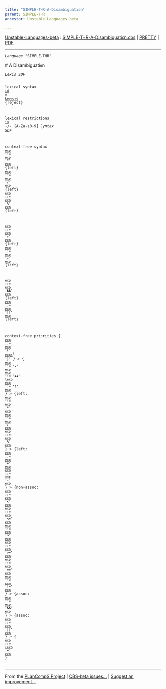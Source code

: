 ```yaml
---
title: "SIMPLE-THR-A-Disambiguation"
parent: SIMPLE-THR
ancestor: Unstable-Languages-beta

---
```


[Unstable-Languages-beta] : [SIMPLE-THR-A-Disambiguation.cbs] \| [PRETTY] \| [PDF]


----
<div class="highlighter-rouge"><pre class="highlight"><code><i class="keyword">Language</i> <span id="Language_SIMPLE-THR">"SIMPLE-THR"</span></code></pre></div>
# <span id="SectionNumber_A">A</span> Disambiguation


<div class="highlighter-rouge"><pre class="highlight"><code><i class="keyword">Lexis</i> <i class="keyword">SDF</i>

lexical syntax
  <code><span class="syn-name"><a href="../SIMPLE-THR-1-Lexical/index.html#SyntaxName_id">id</a></span></code> = <code><span class="syn-name"><a href="../SIMPLE-THR-1-Lexical/index.html#SyntaxName_keyword">keyword</a></span></code> {reject}

lexical restrictions
  <code><span class="syn-name"><a href="../SIMPLE-THR-1-Lexical/index.html#SyntaxName_id">id</a></span></code> -/- [A-Za-z0-9]
<i class="keyword">Syntax</i> <i class="keyword">SDF</i>

context-free syntax
<code><i class="keyword"></i><i class="var"></i><span class="syn-name"><a href="../SIMPLE-THR-2-Expressions/index.html#SyntaxName_exp">exp</a></span> ::= <span class="syn-name"><a href="../SIMPLE-THR-2-Expressions/index.html#SyntaxName_exp">exp</a></span> <b class="atom">'*'</b> <span class="syn-name"><a href="../SIMPLE-THR-2-Expressions/index.html#SyntaxName_exp">exp</a></span></code> {left}
<code><i class="keyword"></i><i class="var"></i><span class="syn-name"><a href="../SIMPLE-THR-2-Expressions/index.html#SyntaxName_exp">exp</a></span> ::= <span class="syn-name"><a href="../SIMPLE-THR-2-Expressions/index.html#SyntaxName_exp">exp</a></span> <b class="atom">'/'</b> <span class="syn-name"><a href="../SIMPLE-THR-2-Expressions/index.html#SyntaxName_exp">exp</a></span></code> {left}
<code><i class="keyword"></i><i class="var"></i><span class="syn-name"><a href="../SIMPLE-THR-2-Expressions/index.html#SyntaxName_exp">exp</a></span> ::= <span class="syn-name"><a href="../SIMPLE-THR-2-Expressions/index.html#SyntaxName_exp">exp</a></span> <b class="atom">'%'</b> <span class="syn-name"><a href="../SIMPLE-THR-2-Expressions/index.html#SyntaxName_exp">exp</a></span></code> {left}

<code><i class="keyword"></i><i class="var"></i><span class="syn-name"><a href="../SIMPLE-THR-2-Expressions/index.html#SyntaxName_exp">exp</a></span> ::= <span class="syn-name"><a href="../SIMPLE-THR-2-Expressions/index.html#SyntaxName_exp">exp</a></span> <b class="atom">'+'</b> <span class="syn-name"><a href="../SIMPLE-THR-2-Expressions/index.html#SyntaxName_exp">exp</a></span></code> {left}
<code><i class="keyword"></i><i class="var"></i><span class="syn-name"><a href="../SIMPLE-THR-2-Expressions/index.html#SyntaxName_exp">exp</a></span> ::= <span class="syn-name"><a href="../SIMPLE-THR-2-Expressions/index.html#SyntaxName_exp">exp</a></span> <b class="atom">'-'</b> <span class="syn-name"><a href="../SIMPLE-THR-2-Expressions/index.html#SyntaxName_exp">exp</a></span></code> {left}

<code><i class="keyword"></i><i class="var"></i><span class="syn-name"><a href="../SIMPLE-THR-2-Expressions/index.html#SyntaxName_exp">exp</a></span> ::= <span class="syn-name"><a href="../SIMPLE-THR-2-Expressions/index.html#SyntaxName_exp">exp</a></span> <b class="atom">'&&'</b> <span class="syn-name"><a href="../SIMPLE-THR-2-Expressions/index.html#SyntaxName_exp">exp</a></span></code> {left}
<code><i class="keyword"></i><i class="var"></i><span class="syn-name"><a href="../SIMPLE-THR-2-Expressions/index.html#SyntaxName_exp">exp</a></span> ::= <span class="syn-name"><a href="../SIMPLE-THR-2-Expressions/index.html#SyntaxName_exp">exp</a></span> <b class="atom">'||'</b> <span class="syn-name"><a href="../SIMPLE-THR-2-Expressions/index.html#SyntaxName_exp">exp</a></span></code> {left}

context-free priorities
{
<code><i class="keyword"></i><i class="var"></i><span class="syn-name"><a href="../SIMPLE-THR-2-Expressions/index.html#SyntaxName_exp">exp</a></span> ::= <span class="syn-name"><a href="../SIMPLE-THR-2-Expressions/index.html#SyntaxName_exp">exp</a></span> <b class="atom">'('</b> <span class="syn-name"><a href="../SIMPLE-THR-2-Expressions/index.html#SyntaxName_exps">exps</a></span><sup class="sup">?</sup> <b class="atom">')'</b></code>
} >
{
<code><i class="keyword"></i><i class="var"></i><span class="syn-name"><a href="../SIMPLE-THR-2-Expressions/index.html#SyntaxName_exp">exp</a></span> ::= <b class="atom">'-'</b> <span class="syn-name"><a href="../SIMPLE-THR-2-Expressions/index.html#SyntaxName_exp">exp</a></span></code>
<code><i class="keyword"></i><i class="var"></i><span class="syn-name"><a href="../SIMPLE-THR-2-Expressions/index.html#SyntaxName_exp">exp</a></span> ::= <b class="atom">'++'</b> <span class="syn-name"><a href="../SIMPLE-THR-2-Expressions/index.html#SyntaxName_lexp">lexp</a></span></code>
<code><i class="keyword"></i><i class="var"></i><span class="syn-name"><a href="../SIMPLE-THR-2-Expressions/index.html#SyntaxName_exp">exp</a></span> ::= <b class="atom">'!'</b> <span class="syn-name"><a href="../SIMPLE-THR-2-Expressions/index.html#SyntaxName_exp">exp</a></span></code>
} >
{left:
<code><i class="keyword"></i><i class="var"></i><span class="syn-name"><a href="../SIMPLE-THR-2-Expressions/index.html#SyntaxName_exp">exp</a></span> ::= <span class="syn-name"><a href="../SIMPLE-THR-2-Expressions/index.html#SyntaxName_exp">exp</a></span> <b class="atom">'*'</b> <span class="syn-name"><a href="../SIMPLE-THR-2-Expressions/index.html#SyntaxName_exp">exp</a></span></code>
<code><i class="keyword"></i><i class="var"></i><span class="syn-name"><a href="../SIMPLE-THR-2-Expressions/index.html#SyntaxName_exp">exp</a></span> ::= <span class="syn-name"><a href="../SIMPLE-THR-2-Expressions/index.html#SyntaxName_exp">exp</a></span> <b class="atom">'/'</b> <span class="syn-name"><a href="../SIMPLE-THR-2-Expressions/index.html#SyntaxName_exp">exp</a></span></code>
<code><i class="keyword"></i><i class="var"></i><span class="syn-name"><a href="../SIMPLE-THR-2-Expressions/index.html#SyntaxName_exp">exp</a></span> ::= <span class="syn-name"><a href="../SIMPLE-THR-2-Expressions/index.html#SyntaxName_exp">exp</a></span> <b class="atom">'%'</b> <span class="syn-name"><a href="../SIMPLE-THR-2-Expressions/index.html#SyntaxName_exp">exp</a></span></code>
} >
{left:
<code><i class="keyword"></i><i class="var"></i><span class="syn-name"><a href="../SIMPLE-THR-2-Expressions/index.html#SyntaxName_exp">exp</a></span> ::= <span class="syn-name"><a href="../SIMPLE-THR-2-Expressions/index.html#SyntaxName_exp">exp</a></span> <b class="atom">'+'</b> <span class="syn-name"><a href="../SIMPLE-THR-2-Expressions/index.html#SyntaxName_exp">exp</a></span></code>
<code><i class="keyword"></i><i class="var"></i><span class="syn-name"><a href="../SIMPLE-THR-2-Expressions/index.html#SyntaxName_exp">exp</a></span> ::= <span class="syn-name"><a href="../SIMPLE-THR-2-Expressions/index.html#SyntaxName_exp">exp</a></span> <b class="atom">'-'</b> <span class="syn-name"><a href="../SIMPLE-THR-2-Expressions/index.html#SyntaxName_exp">exp</a></span></code>
} >
{non-assoc:
<code><i class="keyword"></i><i class="var"></i><span class="syn-name"><a href="../SIMPLE-THR-2-Expressions/index.html#SyntaxName_exp">exp</a></span> ::= <span class="syn-name"><a href="../SIMPLE-THR-2-Expressions/index.html#SyntaxName_exp">exp</a></span> <b class="atom">'<'</b> <span class="syn-name"><a href="../SIMPLE-THR-2-Expressions/index.html#SyntaxName_exp">exp</a></span></code>
<code><i class="keyword"></i><i class="var"></i><span class="syn-name"><a href="../SIMPLE-THR-2-Expressions/index.html#SyntaxName_exp">exp</a></span> ::= <span class="syn-name"><a href="../SIMPLE-THR-2-Expressions/index.html#SyntaxName_exp">exp</a></span> <b class="atom">'<='</b> <span class="syn-name"><a href="../SIMPLE-THR-2-Expressions/index.html#SyntaxName_exp">exp</a></span></code>
<code><i class="keyword"></i><i class="var"></i><span class="syn-name"><a href="../SIMPLE-THR-2-Expressions/index.html#SyntaxName_exp">exp</a></span> ::= <span class="syn-name"><a href="../SIMPLE-THR-2-Expressions/index.html#SyntaxName_exp">exp</a></span> <b class="atom">'>'</b> <span class="syn-name"><a href="../SIMPLE-THR-2-Expressions/index.html#SyntaxName_exp">exp</a></span></code>
<code><i class="keyword"></i><i class="var"></i><span class="syn-name"><a href="../SIMPLE-THR-2-Expressions/index.html#SyntaxName_exp">exp</a></span> ::= <span class="syn-name"><a href="../SIMPLE-THR-2-Expressions/index.html#SyntaxName_exp">exp</a></span> <b class="atom">'>='</b> <span class="syn-name"><a href="../SIMPLE-THR-2-Expressions/index.html#SyntaxName_exp">exp</a></span></code>
<code><i class="keyword"></i><i class="var"></i><span class="syn-name"><a href="../SIMPLE-THR-2-Expressions/index.html#SyntaxName_exp">exp</a></span> ::= <span class="syn-name"><a href="../SIMPLE-THR-2-Expressions/index.html#SyntaxName_exp">exp</a></span> <b class="atom">'=='</b> <span class="syn-name"><a href="../SIMPLE-THR-2-Expressions/index.html#SyntaxName_exp">exp</a></span></code>
<code><i class="keyword"></i><i class="var"></i><span class="syn-name"><a href="../SIMPLE-THR-2-Expressions/index.html#SyntaxName_exp">exp</a></span> ::= <span class="syn-name"><a href="../SIMPLE-THR-2-Expressions/index.html#SyntaxName_exp">exp</a></span> <b class="atom">'!='</b> <span class="syn-name"><a href="../SIMPLE-THR-2-Expressions/index.html#SyntaxName_exp">exp</a></span></code>
} >
{assoc:
<code><i class="keyword"></i><i class="var"></i><span class="syn-name"><a href="../SIMPLE-THR-2-Expressions/index.html#SyntaxName_exp">exp</a></span> ::= <span class="syn-name"><a href="../SIMPLE-THR-2-Expressions/index.html#SyntaxName_exp">exp</a></span> <b class="atom">'&&'</b> <span class="syn-name"><a href="../SIMPLE-THR-2-Expressions/index.html#SyntaxName_exp">exp</a></span></code>
} >
{assoc:
<code><i class="keyword"></i><i class="var"></i><span class="syn-name"><a href="../SIMPLE-THR-2-Expressions/index.html#SyntaxName_exp">exp</a></span> ::= <span class="syn-name"><a href="../SIMPLE-THR-2-Expressions/index.html#SyntaxName_exp">exp</a></span> <b class="atom">'||'</b> <span class="syn-name"><a href="../SIMPLE-THR-2-Expressions/index.html#SyntaxName_exp">exp</a></span></code>
} >
{
<code><i class="keyword"></i><i class="var"></i><span class="syn-name"><a href="../SIMPLE-THR-2-Expressions/index.html#SyntaxName_exp">exp</a></span> ::= <span class="syn-name"><a href="../SIMPLE-THR-2-Expressions/index.html#SyntaxName_lexp">lexp</a></span> <b class="atom">'='</b> <span class="syn-name"><a href="../SIMPLE-THR-2-Expressions/index.html#SyntaxName_exp">exp</a></span></code>
}</code></pre></div>



[Funcons-beta]: /CBS-beta/docs/Funcons-beta
  "FUNCONS-BETA"
[Unstable-Funcons-beta]: /CBS-beta/docs/Unstable-Funcons-beta
  "UNSTABLE-FUNCONS-BETA"
[Languages-beta]: /CBS-beta/docs/Languages-beta
  "LANGUAGES-BETA"
[Unstable-Languages-beta]: /CBS-beta/docs/Unstable-Languages-beta
  "UNSTABLE-LANGUAGES-BETA"
[CBS-beta]: /CBS-beta
  "CBS-BETA"
[SIMPLE-THR-A-Disambiguation.cbs]: https://github.com/plancomps/CBS-beta/blob/master/Unstable-Languages-beta/SIMPLE-Threads/SIMPLE-THR-cbs/SIMPLE-THR/SIMPLE-THR-A-Disambiguation/SIMPLE-THR-A-Disambiguation.cbs
  "CBS SOURCE FILE ON GITHUB"
[PLAIN]: /CBS-beta/docs/Unstable-Languages-beta/SIMPLE-Threads/SIMPLE-THR-cbs/SIMPLE-THR/SIMPLE-THR-A-Disambiguation
  "CBS SOURCE WEB PAGE"
[PRETTY]: /CBS-beta/math/Unstable-Languages-beta/SIMPLE-Threads/SIMPLE-THR-cbs/SIMPLE-THR/SIMPLE-THR-A-Disambiguation
  "CBS-KATEX WEB PAGE"
[PDF]: https://github.com/plancomps/CBS-beta/blob/master/Unstable-Languages-beta/SIMPLE-Threads/SIMPLE-THR-cbs/SIMPLE-THR/SIMPLE-THR-A-Disambiguation/SIMPLE-THR-A-Disambiguation.pdf
  "CBS-LATEX PDF FILE"
[PLanCompS Project]: https://plancomps.github.io
  "PROGRAMMING LANGUAGE COMPONENTS AND SPECIFICATIONS PROJECT HOME PAGE"

____

From the [PLanCompS Project] | [CBS-beta issues...] | [Suggest an improvement...]

[CBS-beta issues...]: https://github.com/plancomps/CBS-beta/issues
   "CBS-BETA ISSUE REPORTS ON GITHUB"
 [Suggest an improvement...]: mailto:plancomps@gmail.com?Subject=CBS-beta%20-%20comment&Body=Re%3A%20CBS-beta%20specification%20at%20SIMPLE-THR/SIMPLE-THR-A-Disambiguation/SIMPLE-THR-A-Disambiguation.cbs%0A%0AComment/Query/Issue/Suggestion%3A%0A%0A%0ASignature%3A%0A
   "GENERATE AN EMAIL TEMPLATE"
